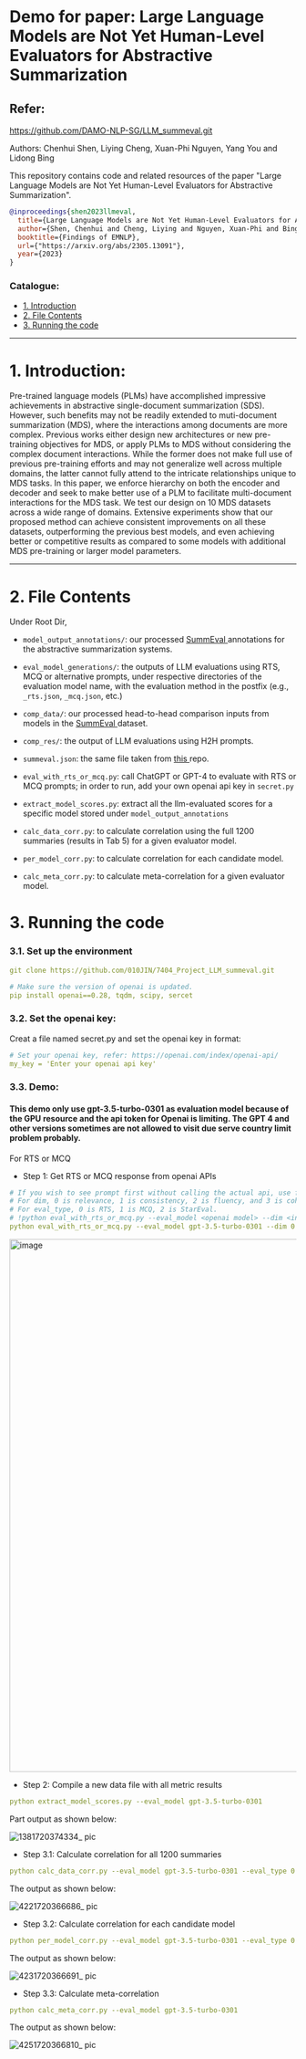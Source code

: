# Demo for paper: Large Language Models are Not Yet Human-Level Evaluators for Abstractive Summarization

##  Refer: 
https://github.com/DAMO-NLP-SG/LLM_summeval.git

Authors: Chenhui Shen, Liying Cheng, Xuan-Phi Nguyen, Yang You and Lidong Bing

This repository contains code and related resources of the paper "Large Language Models are Not Yet Human-Level Evaluators for Abstractive Summarization".

```bibtex
@inproceedings{shen2023llmeval,
  title={Large Language Models are Not Yet Human-Level Evaluators for Abstractive Summarization},
  author={Shen, Chenhui and Cheng, Liying and Nguyen, Xuan-Phi and Bing, Lidong and You, Yang},
  booktitle={Findings of EMNLP},
  url={"https://arxiv.org/abs/2305.13091"},
  year={2023}
}
```

### Catalogue:
* <a href='#introduction'>1. Introduction</a>
* <a href='#file'>2. File Contents </a>
* <a href='#reproduce_examples'>3. Running the code</a>

    
****

<span id='introduction'/>

# 1. Introduction:

Pre-trained language models (PLMs) have accomplished impressive achievements in abstractive single-document summarization (SDS). However, such benefits may not be readily extended to muti-document summarization (MDS), where the interactions among documents are more complex. Previous works either design new architectures or new pre-training objectives for MDS, or apply PLMs to MDS without considering the complex document interactions. While the former does not make full use of previous pre-training efforts and may not generalize well across multiple domains, the latter cannot fully attend to the intricate relationships unique to MDS tasks. In this paper, we enforce hierarchy on both the encoder and decoder and seek to make better use of a PLM to facilitate multi-document interactions for the MDS task. We test our design on 10 MDS datasets across a wide range of domains. Extensive experiments show that our proposed method can achieve consistent improvements on all these datasets, outperforming the previous best models, and even achieving better or competitive results as compared to some models with additional MDS pre-training or larger model parameters.

****


<span id='file'/>

# 2. File Contents

Under Root Dir,

* ``model_output_annotations/``: our processed <a href="https://github.com/Yale-LILY/SummEval"> SummEval </a> annotations for the abstractive summarization systems.

* ``eval_model_generations/``:  the outputs of LLM evaluations using RTS, MCQ or alternative prompts, under respective directories of the evaluation model name, with the evaluation method in the postfix (e.g., ``_rts.json``, ``_mcq.json``, etc.)

* ``comp_data/``: our processed head-to-head comparison inputs from models in the <a href="https://github.com/Yale-LILY/SummEval"> SummEval </a> dataset.

* ``comp_res/``: the output of LLM evaluations using H2H prompts.

* ``summeval.json``: the same file taken from <a href="https://github.com/krystalan/chatgpt_as_nlg_evaluator/tree/main/data"> this </a> repo.

* ``eval_with_rts_or_mcq.py``: call ChatGPT or GPT-4 to evaluate with RTS or MCQ prompts; in order to run, add your own openai api key in ``secret.py``

* ``extract_model_scores.py``: extract all the llm-evaluated scores for a specific model stored under ``model_output_annotations`` 

* ``calc_data_corr.py``: to calculate correlation using the full 1200 summaries (results in Tab 5) for a given evaluator model.

* ``per_model_corr.py``: to calculate correlation for each candidate model.

* ``calc_meta_corr.py``: to calculate meta-correlation for a given evaluator model.




<span id='reproduce_examples'/>

# 3. Running the code

### 3.1. Set up the environment
```yaml
git clone https://github.com/010JIN/7404_Project_LLM_summeval.git
```
```yaml
# Make sure the version of openai is updated.
pip install openai==0.28, tqdm, scipy, sercet
```

### 3.2. Set the openai key:
Creat a file named secret.py and set the openai key in format:
```yaml
# Set your openai key, refer: https://openai.com/index/openai-api/
my_key = 'Enter your openai api key'
```
### 3.3. Demo:
#### This demo only use gpt-3.5-turbo-0301 as evaluation model because of the GPU resource and the api token for Openai is limiting. The GPT 4 and other versions sometimes are not allowed to visit due serve country limit problem probably.

For RTS or MCQ
- Step 1: Get RTS or MCQ response from openai APIs
```yaml
# If you wish to see prompt first without calling the actual api, use flag --print_full_prompt_without_calling_api 
# For dim, 0 is relevance, 1 is consistency, 2 is fluency, and 3 is coherence;
# For eval_type, 0 is RTS, 1 is MCQ, 2 is StarEval.
# !python eval_with_rts_or_mcq.py --eval_model <openai model> --dim <int from 0 to 4> --eval_type <int from 0 to 3> 
python eval_with_rts_or_mcq.py --eval_model gpt-3.5-turbo-0301 --dim 0 --eval_type 0 
```
<img width="934" alt="image" src="https://github.com/010JIN/7404_Project_LLM_summeval/assets/105320955/98339e9a-d420-4580-8105-edf9a195feb1">

- Step 2: Compile a new data file with all metric results
```yaml
python extract_model_scores.py --eval_model gpt-3.5-turbo-0301
```
Part output as shown below:

![1381720374334_ pic](https://github.com/010JIN/7404_Project_LLM_summeval/assets/105320955/3f06a882-0799-436d-b7ce-5b4931f0631e)

- Step 3.1: Calculate correlation for all 1200 summaries
```yaml
python calc_data_corr.py --eval_model gpt-3.5-turbo-0301 --eval_type 0
```
The output as shown below:

![4221720366686_ pic](https://github.com/010JIN/7404_Project_LLM_summeval/assets/105320955/644661a6-f66e-4498-839d-041072e0ec26)

- Step 3.2: Calculate correlation for each candidate model
```yaml
python per_model_corr.py --eval_model gpt-3.5-turbo-0301 --eval_type 0
```
The output as shown below:

![4231720366691_ pic](https://github.com/010JIN/7404_Project_LLM_summeval/assets/105320955/c882d006-ec8f-403a-8676-852457914eba)

- Step 3.3: Calculate meta-correlation
```yaml
python calc_meta_corr.py --eval_model gpt-3.5-turbo-0301
```
The output as shown below:

![4251720366810_ pic](https://github.com/010JIN/7404_Project_LLM_summeval/assets/105320955/0091aed3-6574-4696-9e6a-fd0fbf028b8c)
